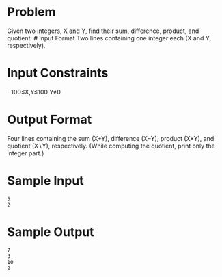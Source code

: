 # Problem
Given two integers, X and Y, find their sum, difference, product, and quotient.
# Input Format 
Two lines containing one integer each (X and Y, respectively).
# Input Constraints 
−100≤X,Y≤100 
Y≠0
# Output Format 
Four lines containing the sum (X+Y), difference (X−Y), product (X×Y), and quotient (X∖Y), respectively. 
(While computing the quotient, print only the integer part.)
# Sample Input
`
5 
`
</br>
`
2
`
# Sample Output
`
7
`
</br>
`
3
`
</br>
`
10
`
</br>
`
2
`
